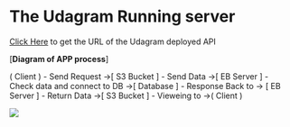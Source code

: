 # The Udagram Running server

[Click Here](http://udagram-bucket123987.s3-website-us-east-1.amazonaws.com/) to get the URL of the Udagram deployed API

[__Diagram of APP process__]

( Client ) - Send Request ->[ S3 Bucket ] - Send Data ->[ EB Server ] - Check data and connect to DB ->[ Database ] - Response Back to ->
[ EB Server ] - Return Data ->[ S3 Bucket ] - Vieweing to ->( Client )

![](https://github.com/Gooda97/udigram/blob/master/Drawings/App-process.drawio)
